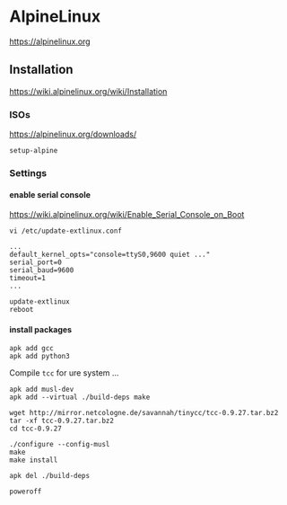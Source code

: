 # AlpineLinux

https://alpinelinux.org

## Installation

https://wiki.alpinelinux.org/wiki/Installation

### ISOs

https://alpinelinux.org/downloads/

```
setup-alpine
```

### Settings

#### enable serial console

https://wiki.alpinelinux.org/wiki/Enable_Serial_Console_on_Boot

`vi /etc/update-extlinux.conf`
```
...
default_kernel_opts="console=ttyS0,9600 quiet ..."
serial_port=0
serial_baud=9600
timeout=1
...
```
```
update-extlinux
reboot
```

#### install packages

```
apk add gcc
apk add python3
```
Compile `tcc` for ure system ...
```
apk add musl-dev
apk add --virtual ./build-deps make

wget http://mirror.netcologne.de/savannah/tinycc/tcc-0.9.27.tar.bz2
tar -xf tcc-0.9.27.tar.bz2
cd tcc-0.9.27

./configure --config-musl
make 
make install

apk del ./build-deps

poweroff
```